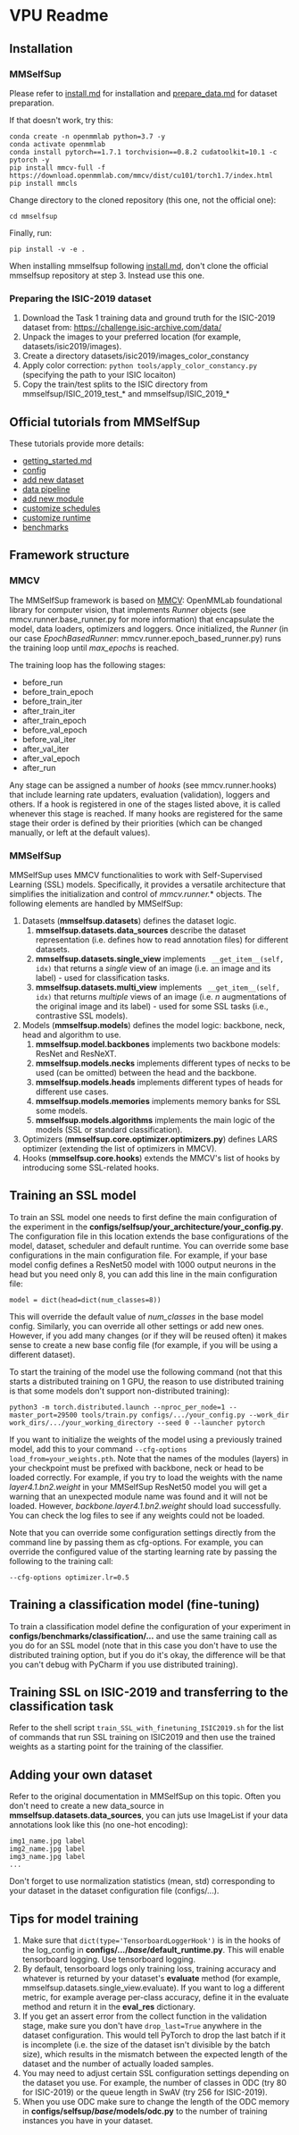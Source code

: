 # VPU Readme

## Installation

### MMSelfSup

Please refer to [install.md](docs/en/install.md) for installation and [prepare_data.md](docs/en/prepare_data.md) for dataset preparation.

[//]: # (- Use Python==3.8, PyTorch==1.7.1, torchvision==0.9.1)

If that doesn't work, try this:

    conda create -n openmmlab python=3.7 -y
    conda activate openmmlab
    conda install pytorch==1.7.1 torchvision==0.8.2 cudatoolkit=10.1 -c pytorch -y
    pip install mmcv-full -f https://download.openmmlab.com/mmcv/dist/cu101/torch1.7/index.html
    pip install mmcls

Change directory to the cloned repository (this one, not the official one): 
    
    cd mmselfsup

Finally, run:

    pip install -v -e .


When installing mmselfsup following [install.md](docs/en/install.md), don't clone the official mmselfsup repository at step 3.
Instead use this one.


### Preparing the ISIC-2019 dataset

1. Download the Task 1 training data and ground truth for the ISIC-2019 dataset from: https://challenge.isic-archive.com/data/
2. Unpack the images to your preferred location (for example, datasets/isic2019/images).
3. Create a directory datasets/isic2019/images_color_constancy
4. Apply color correction: `python tools/apply_color_constancy.py` (specifying the path to your ISIC locaiton)
5. Copy the train/test splits to the ISIC directory from mmselfsup/ISIC_2019_test_* and mmselfsup/ISIC_2019_*


## Official tutorials from MMSelfSup

These tutorials provide more details:
- [getting_started.md](docs/en/getting_started.md)
- [config](docs/en/tutorials/0_config.md)
- [add new dataset](docs/en/tutorials/1_new_dataset.md)
- [data pipeline](docs/en/tutorials/2_data_pipeline.md)
- [add new module](docs/en/tutorials/3_new_module.md)
- [customize schedules](docs/en/tutorials/4_schedule.md)
- [customize runtime](docs/en/tutorials/5_runtime.md)
- [benchmarks](docs/en/tutorials/6_benchmarks.md)

## Framework structure

### MMCV

The MMSelfSup framework is based on [MMCV](https://github.com/open-mmlab/mmcv): OpenMMLab foundational library for computer vision,
that implements *Runner* objects (see mmcv.runner.base_runner.py for more information) that encapsulate
the model, data loaders, optimizers and loggers. Once initialized, the *Runner* (in
our case *EpochBasedRunner*: mmcv.runner.epoch_based_runner.py) runs the training loop until *max_epochs* is reached.

The training loop has the following stages:

- before_run
- before_train_epoch
- before_train_iter
- after_train_iter
- after_train_epoch
- before_val_epoch
- before_val_iter
- after_val_iter
- after_val_epoch
- after_run

Any stage can be assigned a number of *hooks* (see mmcv.runner.hooks) that include learning rate updaters, evaluation 
(validation), loggers and others. If a hook is registered in one of the stages listed above, it is called whenever
this stage is reached. If many hooks are registered for the same stage their order is defined by their priorities (which
can be changed manually, or left at the default values).

### MMSelfSup

MMSelfSup uses MMCV functionalities to work with Self-Supervised Learning (SSL) models. Specifically, it provides
a versatile architecture that simplifies the initialization and control of *mmcv.runner.** objects. The following
elements are handled by MMSelfSup:

1. Datasets (**mmselfsup.datasets**) defines the dataset logic.
   1. **mmselfsup.datasets.data_sources** describe the dataset representation (i.e. defines how to read annotation files) for different datasets.
   2. **mmselfsup.datasets.single_view** implements ` __get_item__(self, idx)` that returns a *single* view of an image (i.e. an image and its label) - used for classification tasks.
   3. **mmselfsup.datasets.multi_view** implements ` __get_item__(self, idx)` that returns *multiple* views of an image (i.e. *n* augmentations of the original image and its label) - used for some SSL tasks (i.e., contrastive SSL models).
2. Models (**mmselfsup.models**) defines the model logic: backbone, neck, head and algorithm to use.
   1. **mmselfsup.model.backbones** implements two backbone models: ResNet and ResNeXT.
   2. **mmselfsup.models.necks** implements different types of necks to be used (can be omitted) between the head and the backbone.
   3. **mmselfsup.models.heads** implements different types of heads for different use cases.
   4. **mmselfsup.models.memories** implements memory banks for SSL some models.
   5. **mmselfsup.models.algorithms** implements the main logic of the models (SSL or standard classification).
3. Optimizers (**mmselfsup.core.optimizer.optimizers.py**) defines LARS optimizer (extending the list of optimizers in MMCV).
4. Hooks (**mmselfsup.core.hooks**) extends the MMCV's list of hooks by introducing some SSL-related hooks.


## Training an SSL model

To train an SSL model one needs to first define the main configuration of the experiment in the **configs/selfsup/your_architecture/your_config.py**. The configuration file
in this location extends the base configurations of the model, dataset, scheduler and default runtime. You can override some base configurations
in the main configuration file. For example, if your base model config defines a ResNet50 model with 1000 output neurons in the head but
you need only 8, you can add this line in the main configuration file:

    model = dict(head=dict(num_classes=8))

This will override the default value of *num_classes* in the base model config. Similarly, you can override all other settings or add new ones. However, 
if you add many changes (or if they will be reused often) it makes sense to create a new base config file (for example, if you will be using a different dataset).

To start the training of the model use the following command (not that this starts a distributed training on 1 GPU, the reason to use distributed training is that
some models don't support non-distributed training):

    python3 -m torch.distributed.launch --nproc_per_node=1 --master_port=29500 tools/train.py configs/.../your_config.py --work_dir work_dirs/.../your_working_directory --seed 0 --launcher pytorch

If you want to initialize the weights of the model using a previously trained model, add this to your command `--cfg-options load_from=your_weights.pth`. Note that the names of the modules (layers) in your 
checkpoint must be prefixed with backbone, neck or head to be loaded correctly. For example, if you try to load the weights with the name *layer4.1.bn2.weight* in your MMSelfSup ResNet50 model you will
get a warning that an unexpected module name was found and it will not be loaded. However, *backbone.layer4.1.bn2.weight* should load successfully. You can check the log files to see if any weights could not
be loaded.

Note that you can override some configuration settings directly from the command line by passing them as cfg-options. For example, you can override the configured value of the starting learning rate
by passing the following to the training call:

    --cfg-options optimizer.lr=0.5


## Training a classification model (fine-tuning)

To train a classification model define the configuration of your experiment in **configs/benchmarks/classification/...** and use the same training call as you do for an SSL model (note
that in this case you don't have to use the distributed training option, but if you do it's okay, the difference will be that you can't debug with PyCharm if you use distributed training).


## Training SSL on ISIC-2019 and transferring to the classification task

Refer to the shell script `train_SSL_with_finetuning_ISIC2019.sh` for the list of commands that run SSL training on ISIC2019 and then
use the trained weights as a starting point for the training of the classifier.

## Adding your own dataset

Refer to the original documentation in MMSelfSup on this topic. Often you don't need to create a new data_source in **mmselfsup.datasets.data_sources**,
you can juts use ImageList if your data annotations look like this (no one-hot encoding): 
 
    img1_name.jpg label
    img2_name.jpg label
    img3_name.jpg label
    ...

Don't forget to use normalization statistics (mean, std) corresponding to your dataset in the dataset configuration file (configs/...). 

## Tips for model training

1. Make sure that `dict(type='TensorboardLoggerHook')` is in the hooks of the log_config in **configs/.../_base_/default_runtime.py**. This will enable tensorboard logging. Use tensorboard logging.
2. By default, tensorboard logs only training loss, training accuracy and whatever is returned by your dataset's **evaluate** method (for example, mmselfsup.datasets.single_view.evaluate). If you want to log a different metric, for example average per-class accuracy, define it in the evaluate method and return it in the **eval_res** dictionary.
3. If you get an assert error from the collect function in the validation stage, make sure you don't have `drop_last=True` anywhere in the dataset configuration. This would tell PyTorch to drop the last batch if it is incomplete (i.e. the size of the dataset isn't divisible by the batch size), which results in the mismatch between the expected length of the dataset and the number of actually loaded samples.
4. You may need to adjust certain SSL configuration settings depending on the dataset you use. For example, the number of classes in ODC (try 80 for ISIC-2019) or the queue length in SwAV (try 256 for ISIC-2019).
5. When you use ODC make sure to change the length of the ODC memory in **configs/selfsup/_base_/models/odc.py** to the number of training instances you have in your dataset. 
